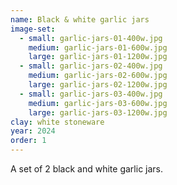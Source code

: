 ```yaml
---
name: Black & white garlic jars
image-set:
  - small: garlic-jars-01-400w.jpg
    medium: garlic-jars-01-600w.jpg
    large: garlic-jars-01-1200w.jpg
  - small: garlic-jars-02-400w.jpg
    medium: garlic-jars-02-600w.jpg
    large: garlic-jars-02-1200w.jpg
  - small: garlic-jars-03-400w.jpg
    medium: garlic-jars-03-600w.jpg
    large: garlic-jars-03-1200w.jpg
clay: white stoneware
year: 2024
order: 1
---
```


A set of 2 black and white garlic jars.